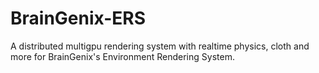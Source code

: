 # BrainGenix-ERS
A distributed multigpu rendering system with realtime physics, cloth and more for BrainGenix's Environment Rendering System.
